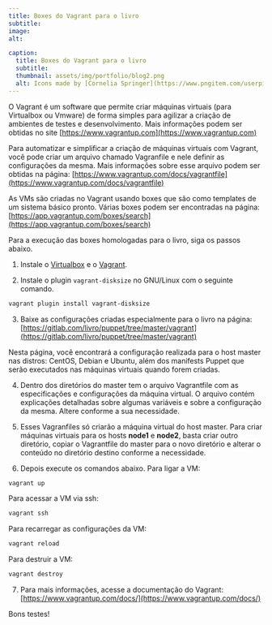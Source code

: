 ```yaml
---
title: Boxes do Vagrant para o livro
subtitle:
image:
alt:

caption:
  title: Boxes do Vagrant para o livro
  subtitle:
  thumbnail: assets/img/portfolio/blog2.png
  alt: Icons made by [Cornelia Springer](https://www.pngitem.com/userpic/13649/) from [Pngitem](https://www.pngitem.com/middle/iwhTmbo_blogging-png-transparent-png/)
---
```

O Vagrant é um software que permite criar máquinas virtuais (para Virtualbox ou Vmware) de forma simples para agilizar a criação de ambientes de testes e desenvolvimento. Mais informações podem ser obtidas no site [https://www.vagrantup.com](https://www.vagrantup.com)

Para automatizar e simplificar a criação de máquinas virtuais com Vagrant, você pode criar um arquivo chamado Vagranfile e nele definir as configurações da mesma. Mais informações sobre esse arquivo podem ser obtidas na página: [https://www.vagrantup.com/docs/vagrantfile](https://www.vagrantup.com/docs/vagrantfile)

As VMs são criadas no Vagrant usando boxes que são como templates de um sistema básico pronto. Várias boxes podem ser encontradas na página: [https://app.vagrantup.com/boxes/search](https://app.vagrantup.com/boxes/search)

Para a execução das boxes homologadas para o livro, siga os passos abaixo.

1) Instale o [Virtualbox](https://www.virtualbox.org/wiki/Downloads) e o [Vagrant](https://www.vagrantup.com/downloads.html).

2) Instale o plugin ``vagrant-disksize`` no GNU/Linux com o seguinte comando.

```bash
vagrant plugin install vagrant-disksize
```

3) Baixe as configurações criadas especialmente para o livro na página: [https://gitlab.com/livro/puppet/tree/master/vagrant](https://gitlab.com/livro/puppet/tree/master/vagrant)

Nesta página, você encontrará a configuração realizada para o host master nas distros: CentOS, Debian e Ubuntu, além dos manifests Puppet que serão executados nas máquinas virtuais quando forem criadas.

4) Dentro dos diretórios do master tem o arquivo Vagrantfile com as especificações e configurações da máquina virtual. O arquivo contém explicações detalhadas sobre algumas variáveis e sobre a configuração da mesma. Altere conforme a sua necessidade.

5) Esses Vagranfiles só criarão a máquina virtual do host master. Para criar máquinas virtuais para os hosts **node1** e **node2**, basta criar outro diretório, copiar o Vagrantfile do master para o novo diretório e alterar o conteúdo no diretório destino conforme a necessidade.

6) Depois execute os comandos abaixo.
Para ligar a VM:

```bash
vagrant up
```

Para acessar a VM via ssh:

```bash
vagrant ssh
```

Para recarregar as configurações da VM:

```bash
vagrant reload
```

Para destruir a VM:

```bash
vagrant destroy
```

7) Para mais informações, acesse a documentação do Vagrant: [https://www.vagrantup.com/docs/](https://www.vagrantup.com/docs/)

Bons testes!

